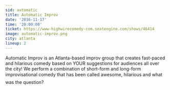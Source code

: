 ```yaml
---
sid: automatic
title: Automatic Improv
date: '2016-11-17'
time: '20:00:00'
ticket: https://www-highwirecomedy-com.seatengine.com/shows/46414
image: automatic-improv.png
city: atlanta
lineup: 2
---
```

Automatic Improv is an Atlanta-based improv group that creates fast-paced and hilarious comedy based on YOUR suggestions for audiences all over the city! We perform a combination of short-form and long-form improvisational comedy that has been called awesome, hilarious and what was the question? 
